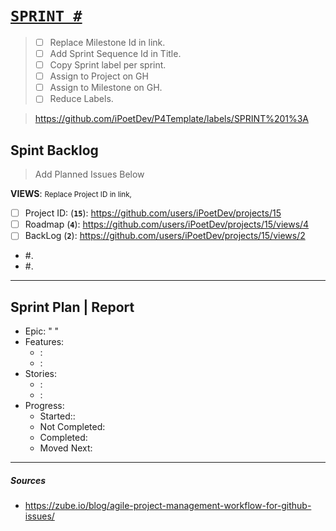# [`SPRINT #`](https://github.com/iPoetDev/P4Template/milestones/#)

> -   [ ] Replace Milestone Id in link.
> -   [ ] Add Sprint Sequence Id in Title.
> -   [ ] Copy Sprint label per sprint.
> -   [ ] Assign to Project on GH
> -   [ ] Assign to Milestone on GH.
> -   [ ] Reduce Labels.

> https://github.com/iPoetDev/P4Template/labels/SPRINT%201%3A

## Spint Backlog

> Add Planned Issues Below

**VIEWS**: <small>Replace Project ID in link,</small>

-   [ ] Project ID: (**`15`**): https://github.com/users/iPoetDev/projects/15
-   [ ] Roadmap (**`4`**): https://github.com/users/iPoetDev/projects/15/views/4
-   [ ] BackLog (**`2`**): https://github.com/users/iPoetDev/projects/15/views/2

-   #.
-   #.

---

## Sprint Plan | Report

-   Epic: " "
-   Features:
    -   :
    -   :
-   Stories:
    -   :
    -   :
-   Progress:
    -   Started::
    -   Not Completed:
    -   Completed:
    -   Moved Next:

---

##### Sources

-   https://zube.io/blog/agile-project-management-workflow-for-github-issues/
